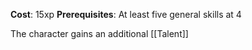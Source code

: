 **Cost**: 15xp
**Prerequisites**: At least five general skills at 4

The character gains an additional [[Talent]]